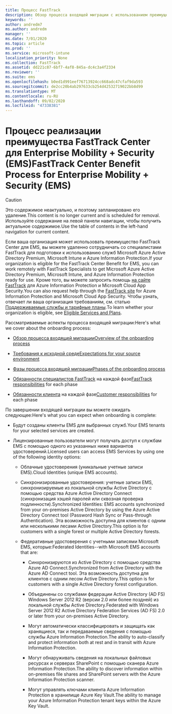 ```yaml
---
title: Процесс FastTrack
description: Обзор процесса входящей миграции с использованием преимущества FastTrack Center
keywords: ''
author: andredm7
ms.author: andredm
manager: ''
ms.date: 7/01/2020
ms.topic: article
ms.prod: ''
ms.service: microsoft-intune
localization_priority: None
ms.collection: FastTrack
ms.assetid: dd221c87-6bf7-4af8-845a-dc4c3a4f2334
ms.reviewer: ''
ms.suite: ems
ms.openlocfilehash: b0ed1d991eef76713924cc668adc47cfaf9da593
ms.sourcegitcommit: de2cc20b4ab297633cb254d42532719022bb8d99
ms.translationtype: MT
ms.contentlocale: ru-RU
ms.lasthandoff: 09/02/2020
ms.locfileid: "47338381"
---
```

# <a name="fasttrack-center-benefit-process-for-enterprise-mobility--security-ems"></a><span data-ttu-id="e2a53-103">Процесс реализации преимущества FastTrack Center для Enterprise Mobility + Security (EMS)</span><span class="sxs-lookup"><span data-stu-id="e2a53-103">FastTrack Center Benefit Process for Enterprise Mobility + Security (EMS)</span></span>

> [!CAUTION]
> <span data-ttu-id="e2a53-104">Это содержимое неактуально, и поэтому запланировано его удаление.</span><span class="sxs-lookup"><span data-stu-id="e2a53-104">This content is no longer current and is scheduled for removal.</span></span> <span data-ttu-id="e2a53-105">Используйте содержание на левой панели навигации, чтобы получить актуальное содержимое.</span><span class="sxs-lookup"><span data-stu-id="e2a53-105">Use the table of contents in the left-hand navigation for current content.</span></span>

<span data-ttu-id="e2a53-106">Если ваша организация может использовать преимущество FastTrack Center для EMS, вы можете удаленно сотрудничать со специалистами FastTrack для подготовки к использованию служб Microsoft Azure Active Directory Premium, Microsoft Intune и Azure Information Protection.</span><span class="sxs-lookup"><span data-stu-id="e2a53-106">If your organization is eligible for the FastTrack Center Benefit for EMS, you can work remotely with FastTrack Specialists to get Microsoft Azure Active Directory Premium, Microsoft Intune, and Azure Information Protection ready for use.</span></span> <span data-ttu-id="e2a53-107">Кроме того, вы можете запросить помощь [на сайте FastTrack](https://www.microsoft.com/fasttrack/microsoft-365/ems) для Azure Information Protection и Microsoft Cloud App Security.</span><span class="sxs-lookup"><span data-stu-id="e2a53-107">You can also request help through the [FastTrack site](https://www.microsoft.com/fasttrack/microsoft-365/ems) for Azure Information Protection and Microsoft Cloud App Security.</span></span> <span data-ttu-id="e2a53-108">Чтобы узнать, отвечает ли ваша организация требованиям, см. статью [Поддерживаемые службы и тарифные планы](M365-eligible-services-and-plans.md).</span><span class="sxs-lookup"><span data-stu-id="e2a53-108">To learn whether your organization is eligible, see [Eligible Services and Plans](M365-eligible-services-and-plans.md).</span></span>


<span data-ttu-id="e2a53-109">Рассматриваемые аспекты процесса входящей миграции:</span><span class="sxs-lookup"><span data-stu-id="e2a53-109">Here's what we cover about the onboarding process:</span></span>

-   [<span data-ttu-id="e2a53-110">Обзор процесса входящей миграции</span><span class="sxs-lookup"><span data-stu-id="e2a53-110">Overview of the onboarding process</span></span>](EMS-fasttrack-benefit-overview.md)

-   [<span data-ttu-id="e2a53-111">Требования к исходной среде</span><span class="sxs-lookup"><span data-stu-id="e2a53-111">Expectations for your source environment</span></span>](EMS-source-environment-expectations.md)

-   [<span data-ttu-id="e2a53-112">Фазы процесса входящей миграции</span><span class="sxs-lookup"><span data-stu-id="e2a53-112">Phases of the onboarding process</span></span>](EMS-onboarding-phases.md)

-   <span data-ttu-id="e2a53-113">[Обязанности специалистов FastTrack](EMS-fasttrack-responsibilities.md) на каждой фазе</span><span class="sxs-lookup"><span data-stu-id="e2a53-113">[FastTrack responsibilities](EMS-fasttrack-responsibilities.md) for each phase</span></span>

-   <span data-ttu-id="e2a53-114">[Обязанности клиента](EMS-your-responsibilities.md) на каждой фазе</span><span class="sxs-lookup"><span data-stu-id="e2a53-114">[Customer responsibilities](EMS-your-responsibilities.md) for each phase</span></span>

<span data-ttu-id="e2a53-115">По завершении входящей миграции вы можете ожидать следующее:</span><span class="sxs-lookup"><span data-stu-id="e2a53-115">Here's what you can expect when onboarding is complete:</span></span>

-   <span data-ttu-id="e2a53-116">Будут созданы клиенты EMS для выбранных служб.</span><span class="sxs-lookup"><span data-stu-id="e2a53-116">Your EMS tenants for your selected services are created.</span></span>

-   <span data-ttu-id="e2a53-117">Лицензированные пользователи могут получать доступ к службам EMS с помощью одного из указанных ниже вариантов удостоверений.</span><span class="sxs-lookup"><span data-stu-id="e2a53-117">Licensed users can access EMS Services by using one of the following identity options:</span></span>

    -   <span data-ttu-id="e2a53-118">Облачные удостоверения (уникальные учетные записи EMS).</span><span class="sxs-lookup"><span data-stu-id="e2a53-118">Cloud Identities (unique EMS accounts).</span></span>

    -   <span data-ttu-id="e2a53-119">Синхронизированные удостоверения: учетные записи EMS, синхронизируемые из локальной службы Active Directory с помощью средства Azure Active Directory Connect (синхронизация хэшей паролей или сквозная проверка подлинности).</span><span class="sxs-lookup"><span data-stu-id="e2a53-119">Synchronized Identities: EMS accounts synchronized from your on-premises Active Directory by using the Azure Active Directory Connect tool (Password Hash Sync or Pass-through Authentication).</span></span> <span data-ttu-id="e2a53-120">Эта возможность доступна для клиентов с одним или несколькими лесами Active Directory.</span><span class="sxs-lookup"><span data-stu-id="e2a53-120">This option is for customers with a single forest or multiple Active Directory forests.</span></span>

    -   <span data-ttu-id="e2a53-121">Федеративные удостоверения с учетными записями Microsoft EMS, которые:</span><span class="sxs-lookup"><span data-stu-id="e2a53-121">Federated Identities--with Microsoft EMS accounts that are:</span></span>

        -   <span data-ttu-id="e2a53-122">Синхронизируются из Active Directory с помощью средства Azure AD Connect.</span><span class="sxs-lookup"><span data-stu-id="e2a53-122">Synchronized from Active Directory with the Azure AD Connect tool.</span></span> <span data-ttu-id="e2a53-123">Эта возможность доступна для клиентов с одним лесом Active Directory.</span><span class="sxs-lookup"><span data-stu-id="e2a53-123">This option is for customers with a single Active Directory forest configuration.</span></span>

        -   <span data-ttu-id="e2a53-124">Объединены со службами федерации Active Directory (AD FS) Windows Server 2012 R2 (версии 2.0 или более поздней) из локальной службы Active Directory.</span><span class="sxs-lookup"><span data-stu-id="e2a53-124">Federated with Windows Server 2012 R2 Active Directory Federation Services (AD FS) 2.0 or later from your on-premises Active Directory.</span></span>

        -   <span data-ttu-id="e2a53-125">Могут автоматически классифицировать и защищать как хранящиеся, так и передаваемые сведения с помощью службы Azure Information Protection.</span><span class="sxs-lookup"><span data-stu-id="e2a53-125">The ability to auto-classify and protect information both at rest and in transit with Azure Information Protection.</span></span> 

        -   <span data-ttu-id="e2a53-126">Могут обнаруживать сведения на локальных файловых ресурсах и серверах SharePoint с помощью сканера Azure Information Protection.</span><span class="sxs-lookup"><span data-stu-id="e2a53-126">The ability to discover information within on-premises file shares and SharePoint servers with the Azure Information Protection scanner.</span></span> 

        -   <span data-ttu-id="e2a53-127">Могут управлять ключами клиента Azure Information Protection в хранилище Azure Key Vault.</span><span class="sxs-lookup"><span data-stu-id="e2a53-127">The ability to manage your Azure Information Protection tenant keys within the Azure Key Vault.</span></span> 

